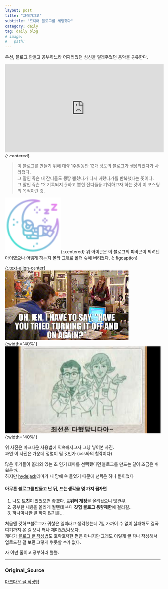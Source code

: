 ```yaml
---
layout: post
title: "그래가지고"
subtitle: "드디어 블로그를 세팅했다"
category: daily
tag: daily blog
# image: 
#   path: 
---
```


우선, 블로그 만들고 공부하느라 어지러웠던 심신을 달래주었던 음악을 공유한다.
<div class="iframe-container">
    <iframe width="514" height="285" src="https://www.youtube.com/embed/AawLM81gIHo" title="YouTube video player" frameborder="0" allow="accelerometer; autoplay; clipboard-write; encrypted-media; gyroscope; picture-in-picture" allowfullscreen></iframe>
</div>{:.centered}


>이 블로그를 만들기 위해 대략 1주일동안 12개 정도의 블로그가 생성되었다가 사라졌다.   
>그 말인 즉슨 내 잔디들도 몽땅 뽑혔다가 다시 자랐다가를 반복했다는 뜻이다.   
>그 말인 즉슨 *2 기록되지 못하고 뽑힌 잔디들을 기억하고자 하는 것이 이 포스팅의 목적이란 것.



![](../../assets/icons/apple-touch-icon.png){:.centered}
위 아이콘은 이 블로그의 파비콘이 되려던 아이였으나 어떻게 하는지 몰라 그대로 폴더 숲에 버려졌다.
{:.figcaption}




{:.text-align-center}
![ground](../../assets/img/2022/2022-12-15/74a4ee39-b80d-4141-82f0-9fd3735422dd_text.gif){:width="40%"}
![back](../../assets/img/2022/2022-12-15/image.jpeg){:width="40%"}   

위 사진은 마크다운 사용법에 익숙해지고자 그냥 넣어본 사진.   
과연 이 사진은 가운데 정렬이 될 것인가 (css와의 합작이다)  



많은 후기들이 올라와 있는 초 인기 테마를 선택했다면 블로그를 만드는 길이 조금은 쉬웠을까..   
하지만 [hydejack](https://hydejack.com)테마가 내 맘에 쏙 들었기 때문에 선택은 하나 뿐이었다.   

#### 아무튼 블로그를 만들고 난 뒤, 드는 생각을 몇 가지 꼽자면

1. 나도 **트친**이 있었으면 좋겠다. **트위터 계정**을 올려뒀으니 많관부.
2. 공부한 내용을 올리게 될텐데 부디 **깃헙 블로그 용량제한**에 걸리길..
3. 하나마나한 말 하지 않기를...

처음엔 깃허브블로그가 귀찮은 일이라고 생각했는데 7일 가까이 수 없이 실패해도 결국 여기까지 온 걸 보니 꽤나 재미있었나보다.  
게다가 [블로그 글 작성법](https://lynmp.com/en/article/title/how-to-use-markdown-oz811c9dc5pz)도 호락호락한 편은 아니지만 그래도 이렇게 글 하나 작성해서 업로드한 걸 보면 그렇게 뿌듯할 수가 없다.   


자 이만 줄이고 공부하러 뽈뽈.

---

### Original_Source
[마크다운 글 작성법](https://lynmp.com/en/article/title/how-to-use-markdown-oz811c9dc5pz)